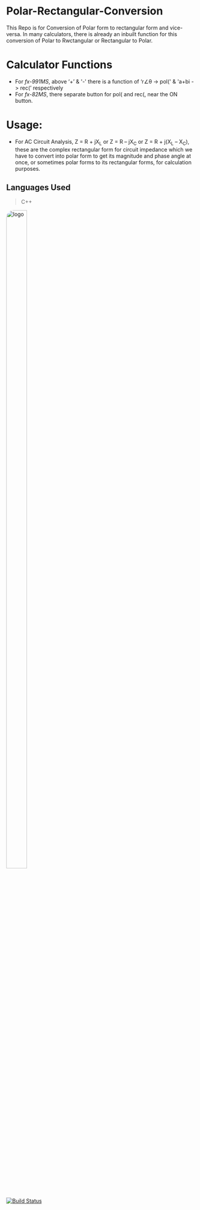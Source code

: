 # Polar-Rectangular-Conversion

This Repo is for Conversion of Polar form to rectangular form and vice-versa.
In many calculators, there is already an inbuilt function for this conversion of Polar to Rwctangular or Rectangular to Polar.

# Calculator Functions

- For _fx-991MS_, above ‘+’ & '-' there is a function of ‘r∠θ -> pol(' & 'a+bi -> rec(’ respectively
- For _fx-82MS_, there separate button for pol( and  rec(, near the ON button.

# Usage:

- For AC Circuit Analysis, Z = R + jX<sub>L</sub> or Z = R – jX<sub>C</sub> or Z = R + j(X<sub>L</sub> – X<sub>C</sub>), these are the complex rectangular form for circuit impedance which we have to convert into polar form to get its magnitude and phase angle at once, or sometimes polar forms to its rectangular forms, for calculation purposes. 

## Languages Used

> C++

<a href="https://twitter.com/me_smanish"><img src="https://th.bing.com/th/id/OIP.7jw1UaY3rxZk2Dg78b6WyQAAAA?rs=1&pid=ImgDetMain" alt="logo" style="width: 33%; height: 67%; border-radius: 20px !important;"></a>


[![Build Status](https://travis-ci.org/joemccann/dillinger.svg?branch=master)](https://travis-ci.org/joemccann/dillinger)